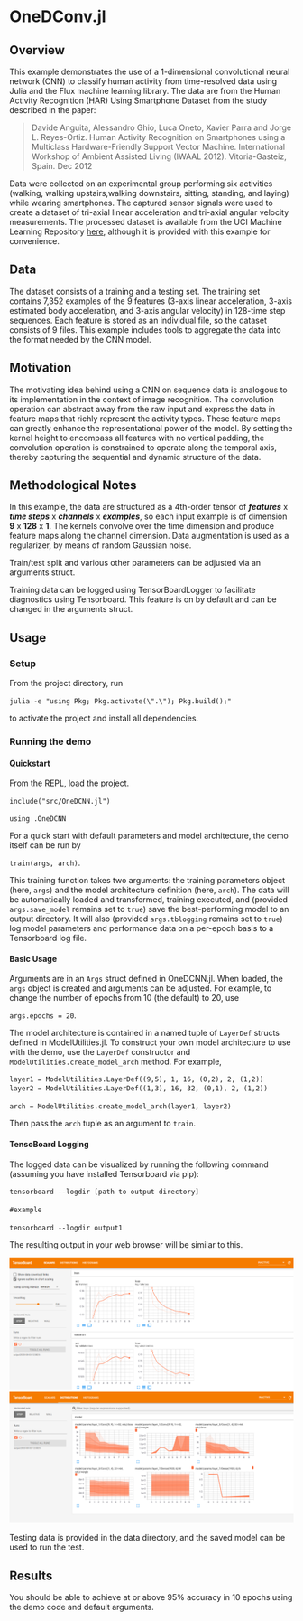# OneDConv.jl
## Overview

This example demonstrates the use of a 1-dimensional convolutional neural network (CNN) to classify human activity from time-resolved data using Julia and the Flux machine learning library.  The data are from the Human Activity Recognition (HAR) Using Smartphone Dataset from the study described in the paper:
> Davide Anguita, Alessandro Ghio, Luca Oneto, Xavier Parra and Jorge L. Reyes-Ortiz. Human Activity Recognition on Smartphones using a Multiclass Hardware-Friendly Support Vector Machine. International Workshop of Ambient Assisted Living (IWAAL 2012). Vitoria-Gasteiz, Spain. Dec 2012

Data were collected on an experimental group performing six activities (walking, walking upstairs,walking downstairs, sitting, standing, and laying) while wearing smartphones.  The captured sensor signals were used to create a dataset of tri-axial linear acceleration
and tri-axial angular velocity measurements.  The processed dataset is available from the UCI Machine Learning Repository [here](https://archive.ics.uci.edu/ml/datasets/human+activity+recognition+using+smartphones), although
it is provided with this example for convenience.

## Data

The dataset consists of a training and a testing set.  The training set contains 7,352 examples of the 9 features (3-axis linear acceleration, 3-axis estimated body acceleration, and 3-axis angular velocity) in 
128-time step sequences.  Each feature is stored as an individual file, so the dataset consists of 9 files.  This example includes tools to aggregate the data into the format needed by the 
CNN model.

## Motivation

The motivating idea behind using a CNN on sequence data is analogous to its implementation in the context of image recognition.  The convolution operation can abstract away from the raw input
and express the data in feature maps that richly represent the activity types.  These feature maps can greatly enhance the representational power of the model.  By setting the kernel height to encompass all features with no vertical padding, the convolution operation is constrained to operate along the temporal axis, thereby capturing the sequential and dynamic structure of the data.

## Methodological Notes

In this example, the data are structured as a 4th-order tensor of ***features*** x ***time steps*** x ***channels*** x ***examples***, so each input example is of dimension **9** x **128** x **1**. The kernels convolve over the time dimension and produce feature maps along the channel dimension.  Data augmentation is used as a regularizer, by means of random Gaussian noise.

Train/test split and various other parameters can be adjusted via an arguments struct.

Training data can be logged using
TensorBoardLogger to facilitate diagnostics using Tensorboard.  This feature is on by default and can be changed in the arguments struct.

## Usage

### Setup

From the project directory, run

`julia -e "using Pkg; Pkg.activate(\".\"); Pkg.build();"`

 to activate the project and install all dependencies.

### Running the demo

#### Quickstart

From the REPL, load the project.

`include("src/OneDCNN.jl")`

`using .OneDCNN`

For a quick start with default parameters and model architecture, the demo itself can be run by 

`train(args, arch)`.

This training function takes two arguments: the training parameters object (here, `args`) and the model architecture definition (here, `arch`).
The data will be automatically loaded and transformed, training executed, and (provided `args.save_model` remains set to `true`) save the best-performing model to an output directory.  It will also (provided `args.tblogging` remains set to `true`) log model parameters and performance data on a per-epoch basis to a Tensorboard log file.

#### Basic Usage

Arguments are in an `Args` struct defined in OneDCNN.jl.  When loaded, the `args` object is created and arguments can be adjusted.  For example, to change the number of epochs from 10 (the default) to 20, use

`args.epochs = 20`.

The model architecture is contained in a named tuple of `LayerDef` structs defined in ModelUtilities.jl.  To construct your own model architecture to use with the demo, use the `LayerDef` constructor and `ModelUtilities.create_model_arch` method.  For example, 
```
layer1 = ModelUtilities.LayerDef((9,5), 1, 16, (0,2), 2, (1,2))
layer2 = ModelUtilities.LayerDef((1,3), 16, 32, (0,1), 2, (1,2))

arch = ModelUtilities.create_model_arch(layer1, layer2)
```
Then pass the `arch` tuple as an argument to `train`.

#### TensoBoard Logging

The logged data can be visualized by running the following command (assuming you have installed Tensorboard via pip):
```
tensorboard --logdir [path to output directory]

#example

tensorboard --logdir output1
```
The resulting output in your web browser will be similar to this.

![img1](img/tensorboard_img.PNG)
![img2](img/tnsorboard1_img2.PNG)

Testing data is provided in the data directory, and the saved model can be used to run the test.

## Results

You should be able to achieve at or above 95% accuracy in 10 epochs using the demo code and default arguments.
